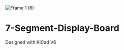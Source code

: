 ![Frame 1 (6)](https://user-images.githubusercontent.com/69016682/176468723-225bf790-062d-4e91-960b-16fbf23d0b72.png)



# 7-Segment-Display-Board
Designed with KiCad V6
